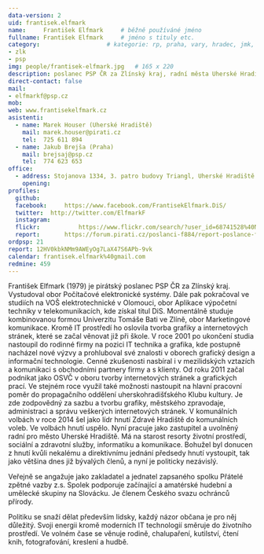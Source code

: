 ```yaml
---
data-version: 2
uid: frantisek.elfmark
name:     František Elfmark  	# běžně používáné jméno
fullname: František Elfmark  	# jméno s tituly etc.
category:                 	# kategorie: rp, praha, vary, hradec, jmk, senat
- zlk
- psp
img: people/frantisek-elfmark.jpg   # 165 x 220
description: poslanec PSP ČR za Zlínský kraj, radní města Uherské Hradiště            	# kratký popis, max 160 znaků
direct-contact: false
mail:
- elfmarkf@psp.cz
mob:	  
web: www.frantisekelfmark.cz
asistenti:
  - name: Marek Houser (Uherské Hradiště)
    mail: marek.houser@pirati.cz
    tel:  725 611 894
  - name: Jakub Brejša (Praha)
    mail: brejsaj@psp.cz
    tel:  774 623 653
office: 
  - address: Stojanova 1334, 3. patro budovy Triangl, Uherské Hradiště
    opening: 
profiles:
  github:       
  facebook:     https://www.facebook.com/FrantisekElfmark.DiS/
  twitter: 	http://twitter.com/ElfmarkF
  instagram:    
  flickr:		    https://www.flickr.com/search/?user_id=68741528%40N03&sort=date-taken-desc&text=franti%C5%A1ek%20elfmark&view_all=1
  report: 		https://forum.pirati.cz/poslanci-f884/report-poslance-frantiska-elfmarka-t39035.html
ordpsp: 21
report: 12HV0kbkNMm9AWEyOg7LaX47S6APb-9vk
calendar: frantisek.elfmark%40gmail.com
redmine: 459
---
```


František Elfmark (1979) je pirátský poslanec PSP ČR za Zlínský kraj. Vystudoval obor Počítačové elektronické systémy. Dále pak pokračoval ve studiích na VOŠ elektrotechnické v Olomouci, obor Aplikace výpočetní techniky v telekomunikacích, kde získal titul DiS. Momentálně studuje kombinovanou formou Univerzitu Tomáše Bati ve Zlíně, obor Marketingové komunikace. Kromě IT prostředí ho oslovila tvorba grafiky a internetových stránek, které se začal věnovat již při škole. V roce 2001 po ukončení studia nastoupil do rodinné firmy na pozici IT technika a grafika, kde postupně nacházel nové výzvy a prohluboval své znalosti v oborech grafický design a informační technologie. Cenné zkušenosti nasbíral i v mezilidských vztazích a komunikaci s obchodními partnery firmy a s klienty. Od roku 2011 začal podnikat jako OSVČ v oboru tvorby internetových stránek a grafických prací. Ve stejném roce využil také možnosti nastoupit na hlavní pracovní poměr do propagačního oddělení uherskohradišťského Klubu kultury. Je zde zodpovědný za sazbu a tvorbu grafiky, městského zpravodaje, administraci a správu veškerých internetových stránek. V komunálních volbách v roce 2014 šel jako lídr hnutí Zdravé Hradiště do komunálních voleb. Ve volbách hnutí uspělo. Nyní pracuje jako zastupitel a uvolněný radní pro město Uherské Hradiště. Má na starost resorty životní prostředí, sociální a zdravotní služby, informatiku a komunikace. Bohužel byl donucen z hnutí kvůli nekalému a direktivnímu jednání předsedy hnutí vystoupit, tak jako většina dnes již bývalých členů, a nyní je politicky nezávislý.

Veřejně se angažuje jako zakladatel a jednatel zapsaného spolku Přátelé zpětné vazby z.s.  Spolek podporuje začínající a amatérské hudební a umělecké skupiny na Slovácku. Je členem Českého svazu ochránců přírody.

Politiku se snaží dělat především lidsky, každý názor občana je pro něj důležitý. Svoji energii kromě moderních IT technologií směruje do životního prostředí. Ve volném čase se věnuje rodině, chalupaření, kutilství, čtení knih, fotografování, kreslení a hudbě.
